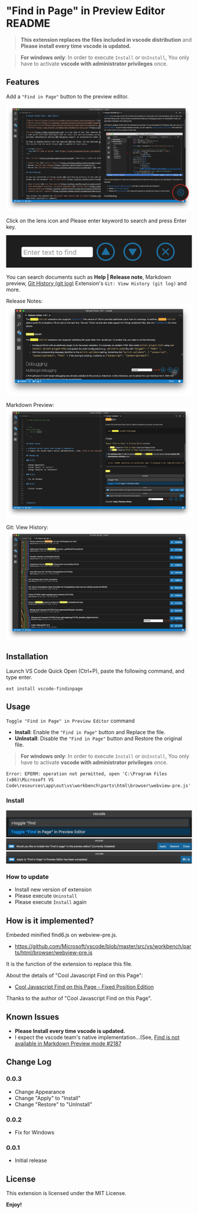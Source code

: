 # "Find in Page" in Preview Editor README


> **This extension replaces the files included in vscode distribution** and **Please install every time vscode is updated.**

> **For windows only**: In order to execute `Install` or `UnInstall`, You only have to activate **vscode with administrator privileges** once.

## Features

Add a `"Find in Page"` button to the preview editor.

![](https://raw.githubusercontent.com/satokaz/vscode-findinpage/master/media/images/2017-01-07-13-33-21.png)

Click on the lens icon and Please enter keyword to search and press Enter key.

![](https://raw.githubusercontent.com/satokaz/vscode-findinpage/master/media/images/2017-01-07-13-44-58.png)

You can search documents such as **Help | Release note**, Markdown preview, [Git History (git log)](https://marketplace.visualstudio.com/items?itemName=donjayamanne.githistory) Extension's `Git: View History (git log)`  and more.


Release Notes:
![](https://raw.githubusercontent.com/satokaz/vscode-findinpage/master/media/images/2017-01-07-13-49-58.png)

Markdown Preview:
![](https://raw.githubusercontent.com/satokaz/vscode-findinpage/master/media/images/2017-01-07-13-55-51.png)

Git: View History:
![](https://raw.githubusercontent.com/satokaz/vscode-findinpage/master/media/images/2017-01-07-13-58-21.png)


## Installation

Launch VS Code Quick Open (Ctrl+P), paste the following command, and type enter.

```
ext install vscode-findinpage
```

## Usage

`Toggle "Find in Page" in Preview Editor` command

* **Install**: Enable the `"Find in Page"` button and Replace the file.
* **UnInstall**: Disable the `"Find in Page"` button and Restore the original file.

> **For windows only**: In order to execute `Install` or `UnInstall`, You only have to activate **vscode with administrator privileges** once.

```
Error: EPERM: operation not permitted, open 'C:\Program Files (x86)\Microsoft VS Code\resources\app\out\vs\workbench\parts\html\browser\webview-pre.js'
```

### Install

![](https://raw.githubusercontent.com/satokaz/vscode-findinpage/master/media/images/2017-01-05-12-32-43.png)
![](https://raw.githubusercontent.com/satokaz/vscode-findinpage/master/media/images/2017-01-05-12-33-02.png)
![](https://raw.githubusercontent.com/satokaz/vscode-findinpage/master/media/images/2017-01-05-12-33-19.png)



### How to update

- Install new version of extension
- Please execute `Uninstall`
- Please execute `Install` again

## How is it implemented?

Embeded minified find6.js on webview-pre.js.

* <https://github.com/Microsoft/vscode/blob/master/src/vs/workbench/parts/html/browser/webview-pre.js>

It is the function of the extension to replace this file.

About the details of "Cool Javascript Find on this Page":
* [Cool Javascript Find on this Page - Fixed Position Edition](http://www.seabreezecomputers.com/tips/find6.htm)

Thanks to the author of "Cool Javascript Find on this Page".


<!--## Extension Settings


```css
#cool_find_msg{
	color: black;
}
```-->


## Known Issues

* **Please Install every time vscode is updated.**
* I expect the vscode team's native implementation...(See, [Find is not available in Markdown Preview mode #2187](https://github.com/Microsoft/vscode/issues/2187)

## Change Log

### 0.0.3

- Change Appearance
- Change "Apply" to "Install"
- Change "Restore" to "UnInstall"

### 0.0.2

- Fix for Windows

### 0.0.1

- Initial release


## License

This extension is licensed under the MIT License.


**Enjoy!**